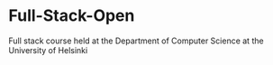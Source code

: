 # Full-Stack-Open
 Full stack course held at the Department of Computer Science at the University of Helsinki
